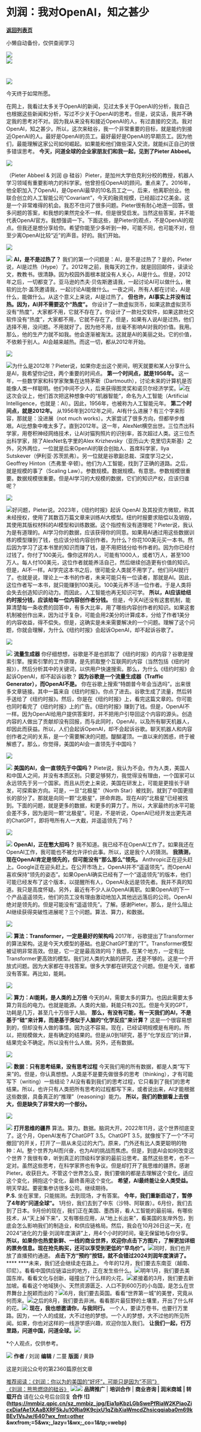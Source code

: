 # 刘润：我对OpenAI，知之甚少

[**返回列表页**](/gzh/刘润)

小懒自动备份，仅供查阅学习

![](https://mmbiz.qpic.cn/sz_mmbiz_png/Eia1pKbzLGbShFwPjWu0aVJibFzTM5DlxkZZJHiaEyk4QGiceiaroRMukR173LyOyeGMgPhicPqtJ215ficlDcXBy3gRw/640?wx_fmt=other&wxfrom;=5&wx;_lazy=1&wx;_co=1&tp;=webp)  
![](https://mmbiz.qpic.cn/sz_mmbiz_png/Eia1pKbzLGbQ0cttIC7qvlbXFr5zjSLxibuAWPVtibkD2TibZumy4ns7UXQM1aVicUgB53Sjp7FPXpqT9l2xibztqFPA/640?wx_fmt=other&from;=appmsg&wxfrom;=5&wx;_lazy=1&wx;_co=1&tp;=webp)

#
![](https://mmbiz.qpic.cn/sz_mmbiz_png/Eia1pKbzLGbQ0cttIC7qvlbXFr5zjSLxibH8PWlK79wYpR1XRhOd928sSwdeHOLwxneES4HsW4CVFMl4cG2MF22w/640?wx_fmt=other&from;=appmsg&wxfrom;=5&wx;_lazy=1&wx;_co=1&tp;=webp)

今天终于如常所愿。

在网上，我看过太多关于OpenAI的新闻，见过太多关于OpenAI的分析，我自己也根据这些新闻和分析，写过不少关于OpenAI的思考。但是，说实话，我并不确定我的思考对不对。因为我从来没有和接近OpenAI的人，有过直接的交流。我对OpenAI，知之甚少。所以，这次来硅谷，我一个非常重要的目标，就是能约到接近OpenAI的人。最好是OpenAI的员工。最好最好是OpenAI的早期员工。因为他们，最能理解这家公司如何崛起。如果能和他们做些深入交流，就能纠正自己的很多错误思考。
**今天，问道全球的企业家朋友们和我一起，见到了Pieter Abbeel。**

![](https://mmbiz.qpic.cn/sz_mmbiz_png/Eia1pKbzLGbRwrFFFsqaNzibLPwqm1Oh6icyq70EzLxLicphucqdHNg1lYO3RBDhTkkKsBSO4PHDgPXYHjSibLRb59w/640?wx_fmt=png&from;=appmsg)

（Pieter Abbeel & 刘润 @
硅谷）Pieter，是加州大学伯克利分校的教授，机器人学习领域有重要影响力的科学家。他曾担任OpenAI的顾问。重点来了。2016年，他全职加入了OpenAI，是OpenAI最早的10名员工之一。后来，他离职创业。他联合创立的人工智能公司“Covariant”，今天的融资规模，已经超过2亿美金。这是一个非常难得的机会。我忍不住问了很多问题。Pieter很有耐心地逐一回答。很多问题的答案，和我想的果然完全不一样。但是很受启发。当然这些答案，并不能代表OpenAI官方。我想强调一下。下面这些，是Pieter的观点，不是OpenAI的观点。但我还是想分享给你。希望你能至少多听到一种，可能不同，也可能不对，但至少离OpenAI比较“近”的声音。好的。我们开始。

![](https://mmbiz.qpic.cn/sz_mmbiz_png/Eia1pKbzLGbQ0cttIC7qvlbXFr5zjSLxibgJKZibFWTGa9hEE6knhQgtSheCtYANpyydNLlFTEW8JkkM6zNQFuS1w/640?wx_fmt=other&from;=appmsg&wxfrom;=5&wx;_lazy=1&wx;_co=1&tp;=webp)

![](https://mmbiz.qpic.cn/sz_mmbiz_png/Eia1pKbzLGbQ0cttIC7qvlbXFr5zjSLxibsNRFqS4GQic9R6icD8Y6zw8UNeo3DL5QXg6LtKL1B6l6ajlHcGcbSzqg/640?wx_fmt=other&from;=appmsg&wxfrom;=5&wx;_lazy=1&wx;_co=1&tp;=webp)
**AI，是不是过热了？**
我们的第一个问题是：AI，是不是过热了？是的，Pieter说，AI是过热（Hype）了。2012年之前，我每天的工作，就是回回邮件，读读论文，教教书。很清静。因为校园外面根本就没有人关心，AI是什么。但是，2012年之后，一切都变了。亚马逊的杰夫·贝佐斯邀请我，一起讨论AI可以做什么，微软的比尔·盖茨邀请我，一起讨论AI能做什么。一夜之间，所有人都在讨论，AI是什么，能做什么。从这个意义上来说，AI是过热了。
**但也许，AI事实上并没有过热。因为，AI并不需要这个“热度”。**
你设计了一款虚拟货币，如果这款虚拟货币没有“热度”，大家都不用，它就不存在了。你设计了一款社交软件，如果这款社交软件没有“热度”，大家都不用，它就不存在了。但是，如果有人说AI是过热，他们选择不用，没问题。不用就好了。因为他不用，丝毫不影响AI对我的价值。我用。那么，他的生产力就不如我。他会逐渐被淘汰。这就是AI的美丽之处。它的价值，不依赖于别人。AI会越来越热。而这一切，都从2012年开始。

![](https://mmbiz.qpic.cn/sz_mmbiz_png/Eia1pKbzLGbQ0cttIC7qvlbXFr5zjSLxibgJKZibFWTGa9hEE6knhQgtSheCtYANpyydNLlFTEW8JkkM6zNQFuS1w/640?wx_fmt=other&from;=appmsg&wxfrom;=5&wx;_lazy=1&wx;_co=1&tp;=webp)

![](https://mmbiz.qpic.cn/sz_mmbiz_png/Eia1pKbzLGbQ0cttIC7qvlbXFr5zjSLxibfficU0NmaTfs4ET8r6fQS9p0tndNH8O2WknYicVzf7CneSlEM6mWLBUQ/640?wx_fmt=other&from;=appmsg&wxfrom;=5&wx;_lazy=1&wx;_co=1&tp;=webp)为什么是2012年？Pieter说，如果你走出这个房间，明天就要和某人分享什么是AI，我希望你记住，两个重要的时间点。
**第一个时间点，就是1956年。**
这一年，一些数学家和科学家聚集在达特茅斯（Dartmouth），讨论未来的计算机是否能像人类一样聪明。他们中间不少人，后来获得图灵奖和诺贝尔经济学奖。![](https://mmbiz.qpic.cn/sz_mmbiz_png/Eia1pKbzLGbRwrFFFsqaNzibLPwqm1Oh6ick4gf0n4KTpLRFdicBC4bH01o5ZBqqZY0nc5qVxuAf276CEIibiaprFosQ/640?wx_fmt=png&from;=appmsg)在这次会议上，他们首次把这种想象中的“机器智能”，命名为人工智能（Artificial
Intelligence，也就是：AI）。因此，1956年，也被称为人工智能元年。 **第二个时间点，就是2012年。**
从1956年到2012年之间，AI有什么进展？有三个字来形容，那就是：没进展（not much
works）。大家尝试了很多方向，但都举步维艰。AI比想象中难太多了。直到2012年。这一年，AlexNet横空出世。三位杰出科学家，用卷积神经网络技术，让AI对猫狗照片的识别率，首次超过人类。这三位杰出科学家，除了AlexNet名字里的Alex
Krizhevsky（亚历山大·克里切夫斯基）之外，另外两位，一位就是后来OpenAI的联合创始人、首席科学家，llya
Sutskever（伊利亚·苏茨凯弗）。另一位就是谷歌副总裁、深度学习之父，Geoffrey
Hinton（杰弗里·辛顿）。他们为人工智能，找到了正确的道路。之后，就是规模的事了（Scaling
Law）。参数规模。数据规模。有意思。参数规模很重要。数据规模很重要。但是AI学习的大规模的数据，它们的知识产权，应该归谁呢？

![](https://mmbiz.qpic.cn/sz_mmbiz_png/Eia1pKbzLGbQ0cttIC7qvlbXFr5zjSLxibgJKZibFWTGa9hEE6knhQgtSheCtYANpyydNLlFTEW8JkkM6zNQFuS1w/640?wx_fmt=other&from;=appmsg&wxfrom;=5&wx;_lazy=1&wx;_co=1&tp;=webp)

![](https://mmbiz.qpic.cn/sz_mmbiz_png/Eia1pKbzLGbQ0cttIC7qvlbXFr5zjSLxibjPF6pzzgiagOLfD4LicURTCvjSt17Jkmtvm1yXpibf8KE11K3Ngxqkzeg/640?wx_fmt=other&from;=appmsg&wxfrom;=5&wx;_lazy=1&wx;_co=1&tp;=webp)好问题，Pieter说。2023年，《纽约时报》起诉
OpenAI
及其投资方微软，称其未经授权，使用了其数百万篇文章来训练AI大模型。纽约时报要求赔偿以及销毁，其使用其版权材料的AI模型和训练数据。这个指控有没有道理呢？Pieter说，我认为是有道理的。AI学习你的数据，应该获得你的同意。如果用AI通过用这些数据训练的模型赚到了钱，也应该分给内容创作者。为什么？你花100美元买一本书。然后因为学习了这本书里的知识而赚了钱，是不用把钱分给书作者的。因为你已经付过钱了。你付了100美元。像你这样的人，可能有1000人，或者1万人，甚至100万人。每人付100美元，这位作者就能养活自己，然后继续创造更有价值的知识。但是，AI不一样。AI学完这本书之后，很可能全人类就不用学了。他们问AI就行了。也就是说，理论上一本书的作者，未来可能只有一位读者，那就是AI。因此，这位作者写一本书，就只能赚到100美元。100美元养不活一位作者。于是人类将会失去创造知识的动力。而因此，人工智能也再无知识可学。
**所以，AI应该给纽约时报分钱，应该给每一位内容创作者分钱。**
但是，今天AI还没有这套机制，能算清楚每一条收费的回答中，有多大比率，用了哪些内容创作者的知识。如果这套机制被创作出来，因为过于复杂，可能会用2美分的计算成本，分给了作者1美分的内容收益，得不偿失。但是，这确实是未来需要解决的一个问题。理解了这个问题，你就会理解，为什么《纽约时报》会起诉OpenAI，却不起诉谷歌了。

![](https://mmbiz.qpic.cn/sz_mmbiz_png/Eia1pKbzLGbQ0cttIC7qvlbXFr5zjSLxibgJKZibFWTGa9hEE6knhQgtSheCtYANpyydNLlFTEW8JkkM6zNQFuS1w/640?wx_fmt=other&from;=appmsg&wxfrom;=5&wx;_lazy=1&wx;_co=1&tp;=webp)

![](https://mmbiz.qpic.cn/sz_mmbiz_png/Eia1pKbzLGbQBodIEpialKBRIqHQQpUZwbuQEkciapVaAEubYrHyXc2iaqQcibrkjMOWib0X6zkxkQHEoCryvTFxTiaicw/640?wx_fmt=other&from;=appmsg&wxfrom;=5&wx;_lazy=1&wx;_co=1&tp;=webp)
**流量生成器**
你仔细想想，谷歌是不是也抓取了《纽约时报》的内容？谷歌是搜索引擎。搜索引擎的工作原理，是先抓取整个互联网的内容（当然包括《纽约时报》），然后分析其中的关键词，以供用户快速搜索。那么，为什么《纽约时报》会起诉OpenAI，却不起诉谷歌？
**因为谷歌是一个流量生成器（Traffic Generator），而OpenAI不是。**
你在谷歌上搜索“特朗普今年会当选吗”。出来很多文章链接。其中一篇来自《纽约时报》。你点了进去。谷歌生成了流量，然后转手送给了《纽约时报》。然后，你是在《纽约时报》上，看完这篇文章的。你可能也同时看完了《纽约时报》上的广告。《纽约时报》赚到了钱。但是，OpenAI不一样。因为OpenAI给用户提供答案时，并不把用户引导回这个内容的源头。创造内容的人做出了贡献却没有回报，而与此同时，OpenAI，以及所有聊天机器人，却因此而获益。所以，人们会起诉OpenAI，却不会起诉谷歌。聊天机器人和内容创作者之间的关系，是一个需要解决的问题。醍醐灌顶。一直以来的困惑，终于被解惑了。那么，你觉得，美国的AI会一直领先于中国吗？

![](https://mmbiz.qpic.cn/sz_mmbiz_png/Eia1pKbzLGbQ0cttIC7qvlbXFr5zjSLxibgJKZibFWTGa9hEE6knhQgtSheCtYANpyydNLlFTEW8JkkM6zNQFuS1w/640?wx_fmt=other&from;=appmsg&wxfrom;=5&wx;_lazy=1&wx;_co=1&tp;=webp)

![](https://mmbiz.qpic.cn/sz_mmbiz_png/Eia1pKbzLGbQBodIEpialKBRIqHQQpUZwbrRD1BXVYB61dH9ofsicO8dicDKJkiaEGrJJCXsFXZaqNaH1X0zbUfh46w/640?wx_fmt=other&from;=appmsg&tp;=webp&wxfrom;=5&wx;_lazy=1&wx;_co=1)
**美国的AI，会一直领先于中国吗？**
Piete说，我认为不会。作为人类，美国人和中国人之间，并没有本质区别。只要足够努力，我觉得没有理由，一个国家可以永远领先于另一个国家。而且从历史上来说，美国在研发上，可能是更擅长于研发，可探索新方向。可是，一旦“北极星”（North
Star）被找到，就到了中国更擅长的部分了。那就是向同一颗“北极星”，拼命奔跑。现在AI的“北极星”已经被找到。下面的问题，就是更多的数据，和更多的算力了。所以，大家最终的水平可能会差不多，因为是同一颗“北极星”。可是，不是听说，OpenAI已经开发出更先进的ChatGPT，即将甩所有人一大截，并遥遥领先了吗？

![](https://mmbiz.qpic.cn/sz_mmbiz_png/Eia1pKbzLGbQ0cttIC7qvlbXFr5zjSLxibgJKZibFWTGa9hEE6knhQgtSheCtYANpyydNLlFTEW8JkkM6zNQFuS1w/640?wx_fmt=other&from;=appmsg&wxfrom;=5&wx;_lazy=1&wx;_co=1&tp;=webp)

![](https://mmbiz.qpic.cn/sz_mmbiz_png/Eia1pKbzLGbQBodIEpialKBRIqHQQpUZwbI3KWnU0P26LiaxRRs2WtvLRicVSic8ExhicJslYDXJhsxt3D3XsQNFXxFg/640?wx_fmt=other&from;=appmsg&wxfrom;=5&wx;_lazy=1&wx;_co=1&tp;=webp)
**OpenAI，正在憋大招吗？** 我不知道。我已经不在OpenAI工作了。如果我还在OpenAI工作，我可能也不被允许评价此事。所以，这是我个人的猜测。
**我猜测，现在OpenAI肯定是领先的，但可能没有“那么那么”领先。**
Anthropic正在迎头赶上。Google正在迎头赶上。在公开市场上，OpenAI并不“遥遥领先”。而OpenAI喜欢保持“领先的姿态”。如果OpenAI确实已经有了一个“遥遥领先”的版本，他们可能已经发布了这个版本，以提醒所有人，OpenAI永远是领先者。我并不真的知道。我只是高度怀疑。另外，最近有不少人从OpenAI离职。如果OpenAI的下一个产品遥遥领先，他们的员工没有理由激动地加入其他远远落后的公司。OpenAI绝对是领先的。但是可能没有“遥遥领先”。了解。感谢Pieter。那么，是什么阻止AI继续获得突破性进展呢？三个问题。算法、算力，和数据。

![](https://mmbiz.qpic.cn/sz_mmbiz_png/Eia1pKbzLGbQ0cttIC7qvlbXFr5zjSLxibgJKZibFWTGa9hEE6knhQgtSheCtYANpyydNLlFTEW8JkkM6zNQFuS1w/640?wx_fmt=other&from;=appmsg&wxfrom;=5&wx;_lazy=1&wx;_co=1&tp;=webp)

![](https://mmbiz.qpic.cn/sz_mmbiz_png/Eia1pKbzLGbQBodIEpialKBRIqHQQpUZwbLJdJIicxe40ibOFWOgH8vbIL8IibxiafO2IwpFhkyib1wqyLUFcW3MBQxmg/640?wx_fmt=other&from;=appmsg&wxfrom;=5&wx;_lazy=1&wx;_co=1&tp;=webp)
**算法：Transformer，一定是最好的架构吗**
2017年，谷歌提出了Transformer的算法架构。这是今天大模型的基础。也是ChatGPT里的“T”。Transformer模型被证明非常高效。但是，它一定是最高效的吗？我想，在某个地方，一定有比Transformer更高效的模型。我们对人类的大脑的研究，还是不够的。这是一个开放式问题。因为大家都在寻找答案。很多大学都在研究这个问题。但是今天，谁都没有答案。再比如，能耗。

![](https://mmbiz.qpic.cn/sz_mmbiz_png/Eia1pKbzLGbQ0cttIC7qvlbXFr5zjSLxibgJKZibFWTGa9hEE6knhQgtSheCtYANpyydNLlFTEW8JkkM6zNQFuS1w/640?wx_fmt=other&from;=appmsg&wxfrom;=5&wx;_lazy=1&wx;_co=1&tp;=webp)

![](https://mmbiz.qpic.cn/sz_mmbiz_png/Eia1pKbzLGbQBodIEpialKBRIqHQQpUZwbgrDVg09SMibia6EeHpOkQxjQywQTDyLs5pIhFPXFHmYZHwNzCffuCLpw/640?wx_fmt=other&from;=appmsg&wxfrom;=5&wx;_lazy=1&wx;_co=1&tp;=webp)
**算力：AI能耗，是人类的上万倍**
今天的AI，需要太多的算力。也因此需要太多算力背后的电力。也就是能源。人类的大脑，耗能只有20瓦。但是今天的GPT，功耗是几万，甚至几十万倍于人脑。
**那么，有没有可能，有一天我们的AI，不是基于“硅”来计算，而是基于类似于人脑的“化学反应”来计算？**
这是一个很容易想到的，但却没有人做的事情。因为这不容易。现在，已经证明规模是有用的。所以，把规模做大，是有确定的结果的。但是从0到1研究，基于“化学反应”的计算，结果完全不确定。所以没有什么人做。另外，还有数据。

![](https://mmbiz.qpic.cn/sz_mmbiz_png/Eia1pKbzLGbQ0cttIC7qvlbXFr5zjSLxibgJKZibFWTGa9hEE6knhQgtSheCtYANpyydNLlFTEW8JkkM6zNQFuS1w/640?wx_fmt=other&from;=appmsg&wxfrom;=5&wx;_lazy=1&wx;_co=1&tp;=webp)

![](https://mmbiz.qpic.cn/sz_mmbiz_png/Eia1pKbzLGbQBodIEpialKBRIqHQQpUZwbKnFTibmCrL4kquWFsFKscMicvMJE96fibYgUPoeVUAgE4oA3QBZ7osKmA/640?wx_fmt=other&from;=appmsg&wxfrom;=5&wx;_lazy=1&wx;_co=1&tp;=webp)
**数据：只有思考结果，没有思考过程**
今天我们用的所有数据，都是人类“写下来”的。但是，你认真想想。人类是不是要先做很多的思考（thinking），才有可能写下（writing）一些结论？AI没有看到我们的思考过程，它只看到了我们的思考结果。所以，也许只有人类把所有思考的过程都写下来，或者说出来，AI才能根据这些数据，具备真正的“推理”（reasoning）能力。
**所以，我们的数据看上去很大，但是缺失了非常大的一个部分。**

![](https://mmbiz.qpic.cn/sz_mmbiz_png/Eia1pKbzLGbQ0cttIC7qvlbXFr5zjSLxibgJKZibFWTGa9hEE6knhQgtSheCtYANpyydNLlFTEW8JkkM6zNQFuS1w/640?wx_fmt=other&from;=appmsg&wxfrom;=5&wx;_lazy=1&wx;_co=1&tp;=webp)

![](https://mmbiz.qpic.cn/sz_mmbiz_png/Eia1pKbzLGbQBodIEpialKBRIqHQQpUZwbUPZlzlN65bAb0XIKQ7mQE5CkaHb3HBDsWIMib5LyM25tXicZiaaRHQDbQ/640?wx_fmt=other&from;=appmsg&wxfrom;=5&wx;_lazy=1&wx;_co=1&tp;=webp)
**打开思维的疆界** 算法。算力。数据。脑洞大开。2022年11月，这个世界彻底变了。这个月，OpenAI发布了ChatGPT 3.5。ChatGPT
3.5，就像按下了一个“不可撤回”的开关，打开了一扇从未见过的大门。原来，门外还有比人类更聪明的物种：AI。整个世界为AI而兴奋，也为AI的挑战而焦虑。但是，到底AI会如何改变这个世界？我很有幸，听到真正的顶级科学家的最前沿思考。虽然这些思考，也不一定对。虽然这些思考，在科学家界也有争议。但是却打开了我思维的疆界。感谢Pieter。收获巨大。不管这个世界怎么变，我们要做的都是去理解这个变化，适应这个变化，拥抱这个变化，最终善用这个变化。
**希望，AI最终能让全人类受益。** 明天早起。要密集参访很多公司。继续期待。  
 **P.S.** 坐在家里，只能揣测。去到现场，才有答案。 **今年，我们重新启动了，暂停了4年的“问道全球”。**
1月份，我们去到了中东（沙特、阿联酋）。6月份，我们去到了日本。9月份的现在，我们正在美国、墨西哥，看人工智能的最前端，有哪些技术，从“天上掉下来”，又有哪些应用，从“地上长出来”，看美国的友岸外包，到底会怎么影响我们的制造业，和供应链格局。然后，我会在10月26日这一天，在2024“进化的力量·刘润年度演讲”上，用4个小时的时间，毫无保留地与你分享。
**所以，如果你也热爱新鲜、一线的商业世界，欢迎你点击下方图片，了解更加详细的票务信息。现在抢先购买，还可以享受到更低的“早鸟价”。**[![](https://mmbiz.qpic.cn/sz_mmbiz_gif/Eia1pKbzLGbRfX2KOe0qLOWqjpshL7kLYQm2vTiaXPH7RSYmXibAgKCUD7Rqia1DoXXmicicaLjnFyndDacqc6bv4ysA/640?wx_fmt=gif&from;=appmsg&wxfrom;=5&wx;_lazy=1&wx;_co=1&tp;=webp)]()同时，我们也开放了直播预约通道。
**点击下方“预约”按钮，就不会错过2024刘润年度演讲了。** **** ****未来，我们还会继续走在路上。
今年的12月，我们要去东南亚（越南、印尼）。看看中国供应链溢出的地方，正在发生些什么。![](https://mmbiz.qpic.cn/sz_mmbiz_jpg/Eia1pKbzLGbTrdelozzppCrIccT8BRMYRb2sLNev2IIqOdAYgqgppd1KNDwpC9yfoOn2snfdWO22kQ0YQ8YIxWQ/640?wx_fmt=other&from;=appmsg&wxfrom;=5&wx;_lazy=1&wx;_co=1&tp;=webp)明年1月，我们要去美国东岸。看看文化与创新，碰撞出了什么样的火花。![](https://mmbiz.qpic.cn/sz_mmbiz_jpg/Eia1pKbzLGbTrdelozzppCrIccT8BRMYRkXx2wI8Jt9HicSpg5STKXhP4szsmSG9CUSNBqhNK9vD9n7lOLHyz4wQ/640?wx_fmt=other&from;=appmsg&wxfrom;=5&wx;_lazy=1&wx;_co=1&tp;=webp)紧接着的3月，我们要去新加坡。看看这个地域狭小、天然资源匮乏、人口不到600万的小岛国，是怎么在世界舞台上脱颖而出的？![](https://mmbiz.qpic.cn/sz_mmbiz_jpg/Eia1pKbzLGbTrdelozzppCrIccT8BRMYRGEHFZSX5DcsS7Xdp1CanyOSt1os004haiaPqEia40EpG4Ogdxn7m9TzQ/640?wx_fmt=other&from;=appmsg&wxfrom;=5&wx;_lazy=1&wx;_co=1&tp;=webp)6月，我们要去英国。看看“世界第一城”的美誉，究竟从何而来。![](https://mmbiz.qpic.cn/sz_mmbiz_jpg/Eia1pKbzLGbTrdelozzppCrIccT8BRMYR4YkymcRIiboScNuO15JBTDe1lKZ29Qt77vSxgoTicHbSOd1eoCXzMChg/640?wx_fmt=other&from;=appmsg&wxfrom;=5&wx;_lazy=1&wx;_co=1&tp;=webp)之后的8月，我们要去非洲。看看那片最狂野的土壤里，开出了什么样的花。![](https://mmbiz.qpic.cn/sz_mmbiz_jpg/Eia1pKbzLGbTrdelozzppCrIccT8BRMYR0BKe6bBY8SqibKBjtO7EZJfZ9MB3qWyaQlfMNM0MkU92KRoNOf1MICw/640?wx_fmt=other&from;=appmsg&wxfrom;=5&wx;_lazy=1&wx;_co=1&tp;=webp)
**现在，我也想邀请你，与我同行。**
一个人，要读万卷书，也要行万里路。因为，一个人的成就，大不过他的梦想。一个人的梦想，大不过他的所见所闻。如果，你也对这样的一线游学感兴趣，欢迎你加入我们。
**让我们一起，行万里路，问道中国，问道全球。**![](https://mmbiz.qpic.cn/sz_mmbiz_jpg/Eia1pKbzLGbTrdelozzppCrIccT8BRMYRY73wibHPNUUzvqEBLPmu9kOE8El6yt3pUFITsSNJGoqQST3dWysmBYw/640?wx_fmt=other&from;=appmsg&wxfrom;=5&wx;_lazy=1&wx;_co=1&tp;=webp)

*个人观点，仅供参考。

[](https://mp.weixin.qq.com/s?__biz=MzkxMTY2Mzc0Ng==&mid=2247543641&idx=2&sn=74fc97dffb8ec1afd75a07dd22070cd6&scene=21#wechat_redirect)

![](https://mmbiz.qpic.cn/sz_mmbiz_png/Eia1pKbzLGbSRfGCibu8AM1klREZZvTe2N0shSU5yxjE5ObpYOlXCvcuIc7VgKC7sqZnCcP4X4M8rEXT2ibykdbBA/640?wx_fmt=other&wxfrom;=5&wx;_lazy=1&wx;_co=1&tp;=webp)
**作者** / 刘润  **编辑** / 二蔓 **版面** / 黄静

这是刘润公众号的第2360篇原创文章

  
[](https://mp.weixin.qq.com/s?__biz=MjM5NjM5MjQ4MQ==&mid=2651747931&idx=1&sn=832566342e55770855b9ee8ad04d9f36&chksm=bd132d158a64a40325f12b00fd84a46a3ea632e463f7f236128c7bcfb997c779a074698c101d&token=1770749798&lang=zh_CN&scene=21#wechat_redirect)

[](http://mp.weixin.qq.com/s?__biz=MjM5NjM5MjQ4MQ==&mid=2651740173&idx=1&sn=a2475f820909fbcaf150ab7d160ceed2&chksm=bd1303438a648a55c579081c6f001a094ba84bc6c9839d4340fab5ca4f53adf56c1f2b038dc2&scene=21#wechat_redirect)

[推荐阅读：](https://mp.weixin.qq.com/s?__biz=MjM5NjM5MjQ4MQ==&mid=2651748169&idx=1&sn=3d61e54db8c0b7ee353203bab5c86d4d&chksm=bd132c078a64a5112c1bdadb12f41bd1ae4e20d256b11d81cc4333011c2fe7c08b85f31e7d6e&token=213340433&lang=zh_CN&scene=21#wechat_redirect)[《刘润：你以为的美国的“好坏”，可能只是因为“不同”》](https://mp.weixin.qq.com/s?__biz=MjM5NjM5MjQ4MQ==&mid=2651748169&idx=1&sn=3d61e54db8c0b7ee353203bab5c86d4d&chksm=bd132c078a64a5112c1bdadb12f41bd1ae4e20d256b11d81cc4333011c2fe7c08b85f31e7d6e&token=213340433&lang=zh_CN&scene=21#wechat_redirect)  
[《刘润：熊熊燃烧的硅谷》](https://mp.weixin.qq.com/s?__biz=MjM5NjM5MjQ4MQ==&mid=2651748252&idx=1&sn=01eccb4866917ebf818c80d5a903909a&chksm=bd132cd28a64a5c4ca66f5ee3f826a9e5c2c14bac8bc24e605e4336b20173156865d5f5494ac&token=213340433&lang=zh_CN&scene=21#wechat_redirect)[](https://mp.weixin.qq.com/s?__biz=MjM5NjM5MjQ4MQ==&mid=2651747931&idx=1&sn=832566342e55770855b9ee8ad04d9f36&chksm=bd132d158a64a40325f12b00fd84a46a3ea632e463f7f236128c7bcfb997c779a074698c101d&token=1770749798&lang=zh_CN&scene=21#wechat_redirect)[](https://mp.weixin.qq.com/s?__biz=MjM5NjM5MjQ4MQ==&mid=2651747318&idx=1&sn=3c9da378cc6f05ee5f579aa6979f316b&chksm=bd1328b88a64a1ae5d76917ec6c5be93e364a088c60b53d92d89b2459b179712366a3f6987ba&token=193275043&lang=zh_CN&scene=21#wechat_redirect)[](https://mp.weixin.qq.com/s?__biz=MjM5NjM5MjQ4MQ==&mid=2651746780&idx=2&sn=73e58523a0babe4e655de0d94e5efdb0&chksm=bd132a928a64a3845bd12d9a5c1dc16e53821b90a5e9637993a64ef818f39cfcf76becbbb19f&token=266568848&lang=zh_CN&scene=21#wechat_redirect)[](https://mp.weixin.qq.com/s?__biz=MjM5NjM5MjQ4MQ==&mid=2651746453&idx=2&sn=410e45b4fe082a74de0b2b3a689eba9c&chksm=bd132bdb8a64a2cd23fc85eeb5d96695744054de1a5d59ba56adc6be60e914fcb37481f36b03&token=184257247&lang=zh_CN&scene=21#wechat_redirect)[](https://mp.weixin.qq.com/s?__biz=MjM5NjM5MjQ4MQ==&mid=2651746245&idx=2&sn=82fbe09315e53c9362ed91b1426e4734&chksm=bd13348b8a64bd9d253d1f573eb699529ae5735058263daad2cba3ef3639af4ae74cd8d04eec&token=114625154&lang=zh_CN&poc_token=HPL8t2aj3Uz2TKpv5o7ETomOWFoAk5cfkW1bfn7L&scene=21#wechat_redirect)
**[![](https://mmbiz.qpic.cn/sz_mmbiz_png/Eia1pKbzLGbSo6vw8oa7Xvza38sCHEAMFstfaRnAJIydLdIibvv4w6DZeCyqZ5yEhdly9Yv410iastncoV46bo3Ig/640?wx_fmt=other&from;=appmsg&wxfrom;=5&wx;_lazy=1&wx;_co=1&tp;=webp)]()**![](https://mmbiz.qpic.cn/sz_mmbiz_gif/Eia1pKbzLGbQ58l8icqoUjCjF9licUjBDqbYUtjaAhiaHoGZexN8kxVzNicp9hpvTHODTkaIlXArpiaF8KFv8uIG9pyA/640?wx_fmt=gif&from;=appmsg&wxfrom;=5&wx;_lazy=1&wx;_co=1&tp;=webp)
**品牌推广** | **培训合作** | **商业咨询 | 润米商城** **| 转载开白** 请在公众号后台回复 **合作**
**![](https://mmbiz.qpic.cn/sz_mmbiz_jpg/Eia1pKbzLGbSwePfRiaW2KPiaoZicxDiafAe1XAaBXRF5kJu1ORia9K9cjxU1qZibXiaWmcdZhsicqqiaba0m69kBEv1VsJw/640?wx_fmt=other
&wxfrom;=5&wx;_lazy=1&wx;_co=1&tp;=webp)**


